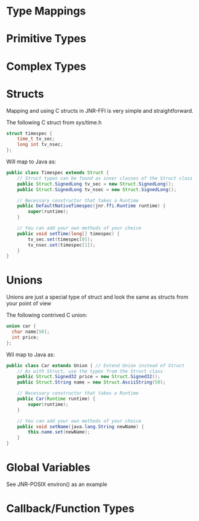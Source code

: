 # Type Mappings

# Primitive Types

# Complex Types

# Structs

Mapping and using C structs in JNR-FFI is very simple and straightforward.

The following C struct from sys/time.h

```c
struct timespec {
    time_t tv_sec;
    long int tv_nsec;
};
```

Will map to Java as:

```java
public class Timespec extends Struct {
    // Struct types can be found as inner classes of the Struct class
    public Struct.SignedLong tv_sec = new Struct.SignedLong();
    public Struct.SignedLong tv_nsec = new Struct.SignedLong();

    // Necessary constructor that takes a Runtime
    public DefaultNativeTimespec(jnr.ffi.Runtime runtime) {
        super(runtime);
    }

    // You can add your own methods of your choice
    public void setTime(long[] timespec) {
        tv_sec.set(timespec[0]);
        tv_nsec.set(timespec[1]);
    }
}
```

# Unions

Unions are just a special type of struct and look the same as structs from your point of view

The following contrived C union:

```c
union car {
  char name[50];
  int price;
};
```

Wil map to Java as:

```java
public class Car extends Union { // Extend Union instead of Struct
    // As with Struct, use the types from the Struct class
    public Struct.Signed32 price = new Struct.Signed32();
    public Struct.String name = new Struct.AsciiString(50);

    // Necessary constructor that takes a Runtime
    public Car(Runtime runtime) {
        super(runtime);
    }

    // You can add your own methods of your choice
    public void setName(java.lang.String newName) {
        this.name.set(newName);
    }
}
```

# Global Variables

See JNR-POSIX environ() as an example

# Callback/Function Types